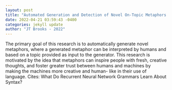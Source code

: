 ```yaml
--- 
layout: post 
title: "Automated Generation and Detection of Novel On-Topic Metaphors Using Machine Learning" 
date: 2022-04-21 03:59:43 -0400 
categories: jekyll update 
author: "JT Brooks - 2022" 
--- 
```

The primary goal of this research is to automatically generate novel metaphors, where a generated metaphor can be interpreted by humans and based on a topic provided as input to the generator. This research is motivated by the idea that metaphors can inspire people with fresh, creative thoughts, and foster greater trust between humans and machines by making the machines more creative and human- like in their use of language. Cites: What Do Recurrent Neural Network Grammars Learn About Syntax?